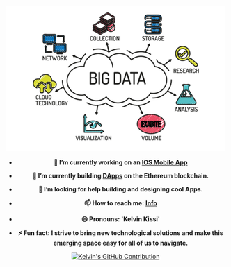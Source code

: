 <html>
  <head>
    <meta name="google-site-verification" content="6cnUfh7iOlBmVXTTrNFod2SB2ey-f925-hQl9KIrKpo" />
  </head>

  

  <p align="center">
    <img src="./big-data-cloud-based-solution.jpeg">
  </p>

  	

  <ul>
    <li>
      <p align="center">
      <strong>🔭 I’m currently working on an <a href="https://www.apple.com/app-store/">IOS Mobile App</a></strong>
        </p>
    </li>
    <li>
      <p align="center">
      <strong>🌱 I’m currently building <a href="https://ethereum.org/en/dapps/">DApps</a> on the Ethereum blockchain.</strong>
        </p>
    </li>
    <li>
      <p align="center">
      <strong>🤔 I’m looking for help building and designing cool Apps.</strong>
        </p>
    </li>
    <li>
      <p align="center">
      <strong>📫 How to reach me: <a href="https://kelvinkissi.io/">Info</a></strong>
        </p>
    </li>
    <li>
      <p align="center">
      <strong>😄 Pronouns: 'Kelvin Kissi'</strong>
        </p>
    </li>
    <li>
      <p align="center">
      <strong>⚡ Fun fact: I strive to bring new technological solutions and make this emerging space easy for all of us to navigate.</strong>
        </p>
    </li>
    <!-- <li>
      <strong>👨🏾‍💻 Linkedin: <a href="https://www.linkedin.com/in/kelvin-kissi/">Linkedin</a></strong>
    </li> -->
  </ul>

  

  <p align="center">
    <a href="https://github.com/kelvinkissi">
      <img src="http://github-profile-summary-cards.vercel.app/api/cards/profile-details?username=kelvinkissi&theme=github_dark" alt="Kelvin's GitHub Contribution"/>
    </a>
  </p>
</html>



